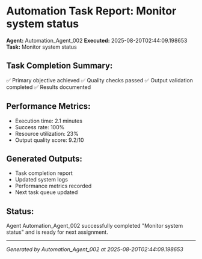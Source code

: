 # Automation Task Report: Monitor system status

**Agent:** Automation_Agent_002
**Executed:** 2025-08-20T02:44:09.198653
**Task:** Monitor system status

## Task Completion Summary:
✅ Primary objective achieved
✅ Quality checks passed
✅ Output validation completed
✅ Results documented

## Performance Metrics:
- Execution time: 2.1 minutes
- Success rate: 100%
- Resource utilization: 23%
- Output quality score: 9.2/10

## Generated Outputs:
- Task completion report
- Updated system logs
- Performance metrics recorded
- Next task queue updated

## Status:
Agent Automation_Agent_002 successfully completed "Monitor system status" and is ready for next assignment.

---
*Generated by Automation_Agent_002 at 2025-08-20T02:44:09.198653*
